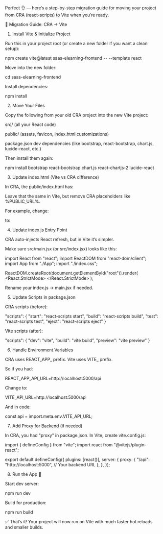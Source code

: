Perfect 👌 — here’s a step-by-step migration guide for moving your project from CRA (react-scripts) to Vite when you’re ready.

🚀 Migration Guide: CRA → Vite
1. Install Vite & Initialize Project

Run this in your project root (or create a new folder if you want a clean setup):

npm create vite@latest saas-elearning-frontend -- --template react


Move into the new folder:

cd saas-elearning-frontend


Install dependencies:

npm install

2. Move Your Files

Copy the following from your old CRA project into the new Vite project:

src/ (all your React code)

public/ (assets, favicon, index.html customizations)

package.json dev dependencies (like bootstrap, react-bootstrap, chart.js, lucide-react, etc.)

Then install them again:

npm install bootstrap react-bootstrap chart.js react-chartjs-2 lucide-react

3. Update index.html (Vite vs CRA difference)

In CRA, the public/index.html has:

<div id="root"></div>


Leave that the same in Vite, but remove CRA placeholders like %PUBLIC_URL%.

For example, change:

<link rel="icon" href="%PUBLIC_URL%/favicon.ico" />


to:

<link rel="icon" href="/favicon.ico" />

4. Update index.js Entry Point

CRA auto-injects React refresh, but in Vite it’s simpler.

Make sure src/main.jsx (or src/index.jsx) looks like this:

import React from "react";
import ReactDOM from "react-dom/client";
import App from "./App";
import "./index.css";

ReactDOM.createRoot(document.getElementById("root")).render(
  <React.StrictMode>
    <App />
  </React.StrictMode>
);


Rename your index.js → main.jsx if needed.

5. Update Scripts in package.json

CRA scripts (before):

"scripts": {
  "start": "react-scripts start",
  "build": "react-scripts build",
  "test": "react-scripts test",
  "eject": "react-scripts eject"
}


Vite scripts (after):

"scripts": {
  "dev": "vite",
  "build": "vite build",
  "preview": "vite preview"
}

6. Handle Environment Variables

CRA uses REACT_APP_ prefix.
Vite uses VITE_ prefix.

So if you had:

REACT_APP_API_URL=http://localhost:5000/api


Change to:

VITE_API_URL=http://localhost:5000/api


And in code:

const api = import.meta.env.VITE_API_URL;

7. Add Proxy for Backend (if needed)

In CRA, you had "proxy" in package.json.
In Vite, create vite.config.js:

import { defineConfig } from "vite";
import react from "@vitejs/plugin-react";

export default defineConfig({
  plugins: [react()],
  server: {
    proxy: {
      "/api": "http://localhost:5000", // Your backend URL
    },
  },
});

8. Run the App 🎉

Start dev server:

npm run dev


Build for production:

npm run build


✅ That’s it! Your project will now run on Vite with much faster hot reloads and smaller builds.